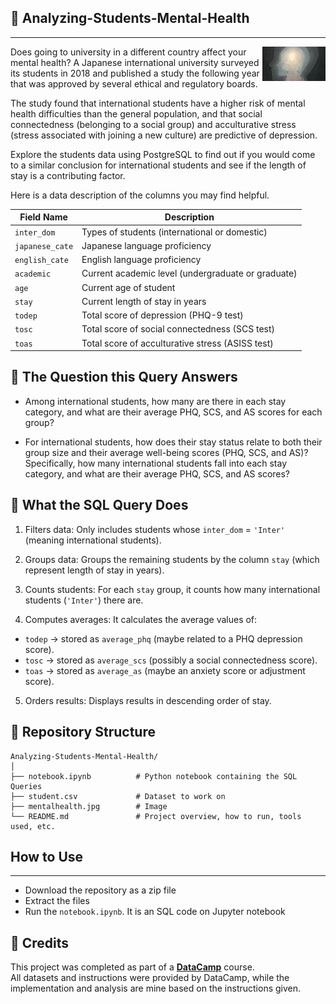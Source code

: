 ## 🧠 Analyzing-Students-Mental-Health
---
<img width="20%" align="right" alt="Github" src="https://github.com/Horlar-1st/Analyzing-Students-Mental-Health/blob/main/mentalhealth.jpg"/> 

Does going to university in a different country affect your mental health? A Japanese international university surveyed its students in 2018 and published a study the following year that was approved by several ethical and regulatory boards.

The study found that international students have a higher risk of mental health difficulties than the general population, and that social connectedness (belonging to a social group) and acculturative stress (stress associated with joining a new culture) are predictive of depression.

Explore the students data using PostgreSQL to find out if you would come to a similar conclusion for international students and see if the length of stay is a contributing factor.

Here is a data description of the columns you may find helpful.

| Field Name    | Description                                      |
| ------------- | ------------------------------------------------ |
| `inter_dom`     | Types of students (international or domestic)   |
| `japanese_cate` | Japanese language proficiency                    |
| `english_cate`  | English language proficiency                     |
| `academic`      | Current academic level (undergraduate or graduate) |
| `age`           | Current age of student                           |
| `stay`          | Current length of stay in years                  |
| `todep`         | Total score of depression (PHQ-9 test)           |
| `tosc`          | Total score of social connectedness (SCS test)   |
| `toas`          | Total score of acculturative stress (ASISS test) |


## 📝 The Question this Query Answers

- Among international students, how many are there in each stay category, and what are their average PHQ, SCS, and AS scores for each group?

- For international students, how does their stay status relate to both their group size and their average well-being scores (PHQ, SCS, and AS)? Specifically, how many international students fall into each stay category, and what are their average PHQ, SCS, and AS scores?


## 🔎 What the SQL Query Does

1. Filters data: Only includes students whose `inter_dom` = `'Inter'` (meaning international students).

2. Groups data: Groups the remaining students by the column `stay` (which represent length of stay in years).

3. Counts students: For each `stay` group, it counts how many international students (`'Inter'`) there are.

4. Computes averages: It calculates the average values of:
 - `todep` → stored as `average_phq` (maybe related to a PHQ depression score).
 - `tosc` → stored as `average_scs` (possibly a social connectedness score).
 - `toas` → stored as `average_as` (maybe an anxiety score or adjustment score).

5. Orders results: Displays results in descending order of stay.

## 📁 Repository Structure 
```
Analyzing‑Students‑Mental‑Health/
│
├── notebook.ipynb          # Python notebook containing the SQL Queries 
├── student.csv             # Dataset to work on
├── mentalhealth.jpg        # Image
└── README.md               # Project overview, how to run, tools used, etc.
```

## How to Use
---
- Download the repository as a zip file
- Extract the files
- Run the `notebook.ipynb`. It is an SQL code on Jupyter notebook
  


## 🙌 Credits

This project was completed as part of a **[DataCamp](https://www.datacamp.com/datalab/w/ac1a428f-5eb6-4c27-9511-bb7377860d8d/edit)** course.  
All datasets and instructions were provided by DataCamp, while the implementation and analysis are mine based on the instructions given.
